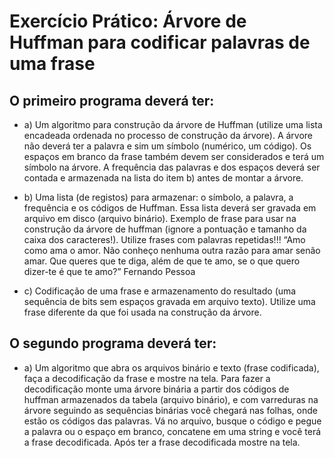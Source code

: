 # Exercício Prático: Árvore de Huffman para codificar palavras de uma frase

## O primeiro programa deverá ter: 

- a) Um algoritmo para construção da árvore de Huffman (utilize uma lista encadeada 
ordenada no processo de construção da árvore). A árvore não deverá ter a palavra e sim 
um símbolo (numérico, um código). Os espaços em branco da frase também devem ser 
considerados e terá um símbolo na árvore. A frequência das palavras e dos espaços 
deverá ser contada e armazenada na lista do item b) antes de montar a árvore.

- b) Uma lista (de registos) para armazenar: o símbolo, a palavra, a frequência e os códigos 
de Huffman. Essa lista deverá ser gravada em arquivo em disco (arquivo binário).
Exemplo de frase para usar na construção da árvore de huffman (ignore a pontuação e 
tamanho da caixa dos caracteres!). Utilize frases com palavras repetidas!!!
“Amo como ama o amor. Não conheço nenhuma outra razão para amar senão amar. 
Que queres que te diga, além de que te amo, se o que quero dizer-te é que te 
amo?” Fernando Pessoa

- c) Codificação de uma frase e armazenamento do resultado (uma sequência de bits sem 
espaços gravada em arquivo texto). Utilize uma frase diferente da que foi usada na 
construção da árvore.

## O segundo programa deverá ter:

- a) Um algoritmo que abra os arquivos binário e texto (frase codificada), faça a decodificação 
da frase e mostre na tela. Para fazer a decodificação monte uma árvore binária a partir 
dos códigos de huffman armazenados da tabela (arquivo binário), e com varreduras na 
árvore seguindo as sequências binárias você chegará nas folhas, onde estão os códigos 
das palavras. Vá no arquivo, busque o código e pegue a palavra ou o espaço em branco, 
concatene em uma string e você terá a frase decodificada. Após ter a frase decodificada 
mostre na tela.
